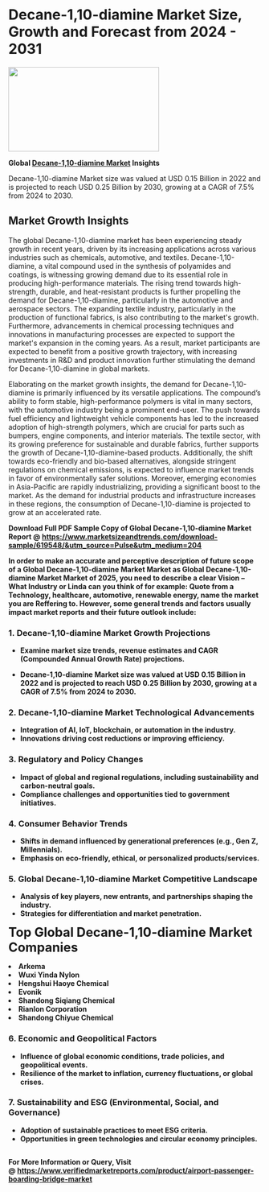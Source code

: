 <H1>Decane-1,10-diamine Market Size, Growth and Forecast from 2024 - 2031</H1><img class="aligncenter size-medium wp-image-584254" src="https://thirdeyenews.in/wp-content/uploads/2024/09/Global-Market-Research-300x168.jpeg" alt="" width="300" height="168" /><p><strong>Global&nbsp;<a href="https://www.marketsizeandtrends.com/download-sample/619548/&amp;utm_source=Pulse&amp;utm_medium=204">Decane-1,10-diamine Market</a> Insights</strong></p><p>Decane-1,10-diamine Market size was valued at USD 0.15 Billion in 2022 and is projected to reach USD 0.25 Billion by 2030, growing at a CAGR of 7.5% from 2024 to 2030.</p><p><h2>Market Growth Insights</h2> <p>The global Decane-1,10-diamine market has been experiencing steady growth in recent years, driven by its increasing applications across various industries such as chemicals, automotive, and textiles. Decane-1,10-diamine, a vital compound used in the synthesis of polyamides and coatings, is witnessing growing demand due to its essential role in producing high-performance materials. The rising trend towards high-strength, durable, and heat-resistant products is further propelling the demand for Decane-1,10-diamine, particularly in the automotive and aerospace sectors. The expanding textile industry, particularly in the production of functional fabrics, is also contributing to the market's growth. Furthermore, advancements in chemical processing techniques and innovations in manufacturing processes are expected to support the market's expansion in the coming years. As a result, market participants are expected to benefit from a positive growth trajectory, with increasing investments in R&D and product innovation further stimulating the demand for Decane-1,10-diamine in global markets.</p> <p><strong></strong></p> <p>Elaborating on the market growth insights, the demand for Decane-1,10-diamine is primarily influenced by its versatile applications. The compound’s ability to form stable, high-performance polymers is vital in many sectors, with the automotive industry being a prominent end-user. The push towards fuel efficiency and lightweight vehicle components has led to the increased adoption of high-strength polymers, which are crucial for parts such as bumpers, engine components, and interior materials. The textile sector, with its growing preference for sustainable and durable fabrics, further supports the growth of Decane-1,10-diamine-based products. Additionally, the shift towards eco-friendly and bio-based alternatives, alongside stringent regulations on chemical emissions, is expected to influence market trends in favor of environmentally safer solutions. Moreover, emerging economies in Asia-Pacific are rapidly industrializing, providing a significant boost to the market. As the demand for industrial products and infrastructure increases in these regions, the consumption of Decane-1,10-diamine is projected to grow at an accelerated rate.</p> <p><strong></p><p><span class=""><strong>Download Full PDF Sample Copy of Global Decane-1,10-diamine Market Report</strong> @ <a href="https://www.marketsizeandtrends.com/download-sample/619548/&amp;utm_source=Pulse&amp;utm_medium=204" target="_blank">https://www.marketsizeandtrends.com/download-sample/619548/&amp;utm_source=Pulse&amp;utm_medium=204</a></span></p><p>In order to make an accurate and perceptive description of future scope of a Global&nbsp;Decane-1,10-diamine Market Market as Global&nbsp;Decane-1,10-diamine Market Market of 2025, you need to describe a clear Vision &ndash; What Industry or Linda can you think of for example: Quote from a Technology, healthcare, automotive, renewable energy, name the market you are Reffering to. However, some general trends and factors usually impact market reports and their future outlook include:</p><h3>1.&nbsp;<strong>Decane-1,10-diamine Market Growth Projections</strong></h3><ul><li>Examine market size trends, revenue estimates and CAGR (Compounded Annual Growth Rate) projections.</li><li><p>Decane-1,10-diamine Market size was valued at USD 0.15 Billion in 2022 and is projected to reach USD 0.25 Billion by 2030, growing at a CAGR of 7.5% from 2024 to 2030.</p></li></ul><h3>2.&nbsp;<strong>Decane-1,10-diamine Market Technological Advancements</strong></h3><ul><li>Integration of AI, IoT, blockchain, or automation in the industry.</li><li>Innovations driving cost reductions or improving efficiency.</li></ul><h3>3.&nbsp;<strong>Regulatory and Policy Changes</strong></h3><ul><li>Impact of global and regional regulations, including sustainability and carbon-neutral goals.</li><li>Compliance challenges and opportunities tied to government initiatives.</li></ul><h3>4.&nbsp;<strong>Consumer Behavior Trends</strong></h3><ul><li>Shifts in demand influenced by generational preferences (e.g., Gen Z, Millennials).</li><li>Emphasis on eco-friendly, ethical, or personalized products/services.</li></ul><h3>5.&nbsp;<strong>Global Decane-1,10-diamine Market Competitive Landscape</strong></h3><ul><li>Analysis of key players, new entrants, and partnerships shaping the industry.</li><li>Strategies for differentiation and market penetration.</li></ul><p data-pm-slice="1 1 []"><span style="color: inherit; font-family: inherit; font-size: 25px;">Top Global Decane-1,10-diamine Market Companies</span></p><div class="" data-test-id=""><p><li>Arkema</li><li> Wuxi Yinda Nylon</li><li> Hengshui Haoye Chemical</li><li> Evonik</li><li> Shandong Siqiang Chemical</li><li> Rianlon Corporation</li><li> Shandong Chiyue Chemical</li></p></div><h3>6.&nbsp;<strong>Economic and Geopolitical Factors</strong></h3><ul><li>Influence of global economic conditions, trade policies, and geopolitical events.</li><li>Resilience of the market to inflation, currency fluctuations, or global crises.</li></ul><h3>7.&nbsp;<strong>Sustainability and ESG (Environmental, Social, and Governance)</strong></h3><ul><li>Adoption of sustainable practices to meet ESG criteria.</li><li>Opportunities in green technologies and circular economy principles.</li></ul><h2><strong style="font-size: 14px;">For More Information or Query, Visit @&nbsp;</strong><a style="background-color: #ffffff; font-size: 14px;" href="https://www.marketsizeandtrends.com/report/decane-1-10-diamine-market/" target="_blank">https://www.verifiedmarketreports.com/product/airport-passenger-boarding-bridge-market</a></h2>

